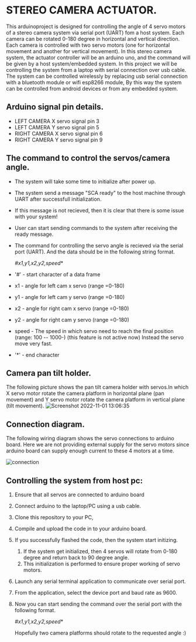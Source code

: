 # STEREO CAMERA ACTUATOR.
 This arduinoproject is designed for controlling the angle of 4 servo  motors of a stereo camera system via serial port (UART) fom a host system.
 Each camera can be rotated  0-180 degree in horizontal and vertical direction. Each camera is controlled with two servo motors (one for horizontal movement and another for vertical movement). In this stereo camera system, the actuator controller will be an arduino uno, and the command will be given by a host system/embedded system. In this project we will be controlling the system from a laptop with serial connection over usb cable. The system can be controlled wirelessly by replacing usb serial connection with a bluetooth module  or wifi esp8266 module, By this way the system can be controlled from android  devices or from any embedded system.
   
## Arduino signal pin details.  
 * LEFT CAMERA X servo signal pin 3 
 * LEFT CAMERA Y servo signal pin 5
 * RIGHT CAMERA X servo signal pin 6 
 * RIGHT CAMERA Y servo signal pin 9
 
 
 ## The command to control the servos/camera angle.
  * The system will take some time to initialize after power up.
  * The system send a message "SCA ready" to the host machine through UART after successfull initialization.
  * If this message is not recieved, then it is clear that there is some issue with your system!
  * User can start sending commands to the system after receiving the ready message.
  * The command for controlling the servo angle is recieved via the serial port  (UART). And the data should be in the following string format.
  
       *#x1,y1,x2,y2,speed**
    
 *   '#'  - start character of a data frame
 *   x1 - angle for left cam x servo (range =0-180)
 *   y1 - angle for left cam y servo (range =0-180)
 *   x2 - angle for right cam x servo (range =0-180)
 *   y2 - angle for right cam y servo (range =0-180)
 *   speed - The speed in which servo need to reach the final position (range: 100 -- 1000-) (this feature is not active now)
            Instead the servo move very fast.
 *   '*' - end character        
    

## Camera pan tilt holder.
The following picture shows the pan tilt camera holder with servos.In which X servo motor rotate the camera platform in horizontal plane (pan movement) and Y servo motor rotate the camera platform in vertical plane (tilt movement).
![Screenshot 2022-11-01 13:06:35](https://user-images.githubusercontent.com/78997596/199183581-3ccb0dbc-64c6-497f-9fea-ee359962270f.png )

## Connection diagram.
The following wiring diagram shows the servo connections to arduino board. Here we are not providing external supply for the servo motors since arduino board can supply enough current to these 4 motors at a time.

![connection](https://user-images.githubusercontent.com/78997596/199190045-70069033-65ad-4977-a04f-8580e5a735d3.png)

## Controlling the system from host pc:
1. Ensure that all servos are connected to arduino board  
2. Connect arduino to the laptop/PC using a usb cable.
3. Clone this repository to your PC,
4. Compile and upload the code in to your arduino board.
6. If you successfully flashed the code, then the system start initizing.
    1. If the system get initialized, then 4 servos will rotate from 0-180 degree and return back to 90 degree angle.  
    2. This initialization is performed to ensure proper working of servo motors.  
3. Launch any serial terminal application to communicate over serial port.  
4. From the application, select the device port and baud rate as 9600.
6. Now you can start sending the command over the serial port with the following format.
    
    *#x1,y1,x2,y2,speed**  
    
   Hopefully two camera platforms should rotate to the requested angle :)



   
